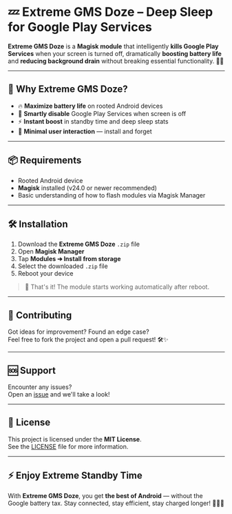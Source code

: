 # 💤 Extreme GMS Doze – Deep Sleep for Google Play Services

**Extreme GMS Doze** is a **Magisk module** that intelligently **kills Google Play Services** when your screen is turned off, dramatically **boosting battery life** and **reducing background drain** without breaking essential functionality. 🔋📱

---

## 🚀 Why Extreme GMS Doze?

- 🔥 **Maximize battery life** on rooted Android devices  
- 🧠 **Smartly disable** Google Play Services when screen is off  
- ⚡ **Instant boost** in standby time and deep sleep stats  
- 💬 **Minimal user interaction** — install and forget

---

## 📦 Requirements

- Rooted Android device  
- **Magisk** installed (v24.0 or newer recommended)  
- Basic understanding of how to flash modules via Magisk Manager

---

## 🛠️ Installation

1. Download the **Extreme GMS Doze** `.zip` file
2. Open **Magisk Manager**
3. Tap **Modules ➔ Install from storage**
4. Select the downloaded `.zip` file
5. Reboot your device

> 🚀 That's it! The module starts working automatically after reboot.

---

## 🤝 Contributing

Got ideas for improvement? Found an edge case?  
Feel free to fork the project and open a pull request! 🛠️✨

---

## 🆘 Support

Encounter any issues?  
Open an [issue](https://github.com/yourusername/extreme-gms-doze/issues) and we'll take a look!

---

## 📜 License

This project is licensed under the **MIT License**.  
See the [LICENSE](LICENSE) file for more information.

---

## ⚡ Enjoy Extreme Standby Time

With **Extreme GMS Doze**, you get **the best of Android** — without the Google battery tax. Stay connected, stay efficient, stay charged longer! 🔋📱🌙
